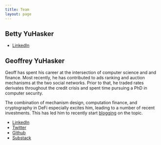 ```yaml
---
title: Team
layout: page
---
```


## Betty YuHasker
- [LinkedIn](https://www.linkedin.com/in/betty-yuhasker/)

## Geoffrey YuHasker

Geoff has spent his career at the intersection of computer science and
and finance. Most recently, he has contributed to ads ranking and auction
mechanisms at the two social networks. Prior to that, he traded rates
derivates throughout the credit crisis and spent time pursuing a PhD in computer
security.

The combination of mechanism design, computation finance, and cryptography in
DeFi especially excites him, leading to a number of recent investments.
This has led him to recently start [blogging](https://yuhasker.substack.com/)
on the topic.



- [LinkedIn](https://www.linkedin.com/in/hasker/)
- [Twitter](https://twitter.com/ghasker)
- [Github](https://github.com/hasker)
- [Substack](https://yuhasker.substack.com/)
